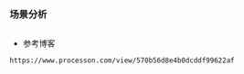 ### 场景分析



```text

```


* 参考博客
```text
https://www.processon.com/view/570b56d8e4b0dcddf99622af
```